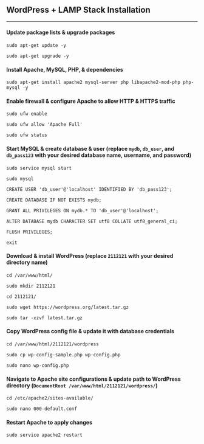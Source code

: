 ## WordPress + LAMP Stack Installation
---

#### Update package lists & upgrade packages
```
sudo apt-get update -y
```
```
sudo apt-get upgrade -y
```

#### Install Apache, MySQL, PHP, & dependencies
```
sudo apt-get install apache2 mysql-server php libapache2-mod-php php-mysql -y
```

#### Enable firewall & configure Apache to allow HTTP & HTTPS traffic
```
sudo ufw enable
```
```
sudo ufw allow 'Apache Full'
```
```
sudo ufw status
```

#### Start MySQL & create database & user (replace ```mydb```, ```db_user```, and ```db_pass123``` with your desired database name, username, and password)
```
sudo service mysql start
```
```
sudo mysql
```
```
CREATE USER 'db_user'@'localhost' IDENTIFIED BY 'db_pass123';
```
```
CREATE DATABASE IF NOT EXISTS mydb;
```
```
GRANT ALL PRIVILEGES ON mydb.* TO 'db_user'@'localhost';
```
```
ALTER DATABASE mydb CHARACTER SET utf8 COLLATE utf8_general_ci;
```
```
FLUSH PRIVILEGES;
```
```
exit
```

#### Download & install WordPress (replace ```2112121``` with your desired directory name)
```
cd /var/www/html/
```
```
sudo mkdir 2112121
```
```
cd 2112121/
```
```
sudo wget https://wordpress.org/latest.tar.gz
```
```
sudo tar -xzvf latest.tar.gz
```

#### Copy WordPress config file & update it with database credentials
```
cd /var/www/html/2112121/wordpress
```
```
sudo cp wp-config-sample.php wp-config.php
```
```
sudo nano wp-config.php
```

#### Navigate to Apache site configurations & update path to WordPress directory (```DocumentRoot /var/www/html/2112121/wordpress/```)
```
cd /etc/apache2/sites-available/
```
```
sudo nano 000-default.conf
```

#### Restart Apache to apply changes
```
sudo service apache2 restart
```
